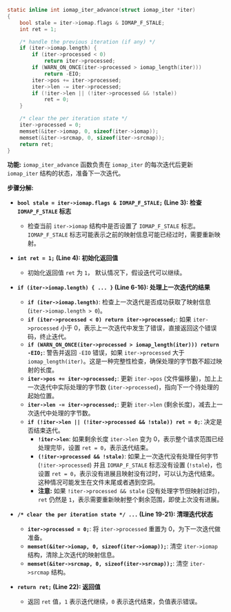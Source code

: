 ```c
static inline int iomap_iter_advance(struct iomap_iter *iter)
{
	bool stale = iter->iomap.flags & IOMAP_F_STALE;
	int ret = 1;

	/* handle the previous iteration (if any) */
	if (iter->iomap.length) {
		if (iter->processed < 0)
			return iter->processed;
		if (WARN_ON_ONCE(iter->processed > iomap_length(iter)))
			return -EIO;
		iter->pos += iter->processed;
		iter->len -= iter->processed;
		if (!iter->len || (!iter->processed && !stale))
			ret = 0;
	}

	/* clear the per iteration state */
	iter->processed = 0;
	memset(&iter->iomap, 0, sizeof(iter->iomap));
	memset(&iter->srcmap, 0, sizeof(iter->srcmap));
	return ret;
}
```

**功能:** `iomap_iter_advance` 函数负责在 `iomap_iter` 的每次迭代后更新 `iomap_iter` 结构的状态，准备下一次迭代。

**步骤分解:**

*   **`bool stale = iter->iomap.flags & IOMAP_F_STALE;` (Line 3): 检查 `IOMAP_F_STALE` 标志**
    *   检查当前 `iter->iomap` 结构中是否设置了 `IOMAP_F_STALE` 标志。 `IOMAP_F_STALE` 标志可能表示之前的映射信息可能已经过时，需要重新映射。

*   **`int ret = 1;` (Line 4): 初始化返回值**
    *   初始化返回值 `ret` 为 `1`， 默认情况下，假设迭代可以继续。

*   **`if (iter->iomap.length) { ... }` (Line 6-16): 处理上一次迭代的结果**
    *   **`if (iter->iomap.length)`**: 检查上一次迭代是否成功获取了映射信息 (`iter->iomap.length > 0`)。
    *   **`if (iter->processed < 0) return iter->processed;`**: 如果 `iter->processed` 小于 0，表示上一次迭代中发生了错误，直接返回这个错误码，终止迭代。
    *   **`if (WARN_ON_ONCE(iter->processed > iomap_length(iter))) return -EIO;`**: 警告并返回 `-EIO` 错误，如果 `iter->processed` 大于 `iomap_length(iter)`。这是一种完整性检查，确保处理的字节数不超过映射的长度。
    *   **`iter->pos += iter->processed;`**: 更新 `iter->pos` (文件偏移量)，加上上一次迭代中实际处理的字节数 (`iter->processed`)，指向下一个待处理的起始位置。
    *   **`iter->len -= iter->processed;`**: 更新 `iter->len` (剩余长度)，减去上一次迭代中处理的字节数。
    *   **`if (!iter->len || (!iter->processed && !stale)) ret = 0;`**: 决定是否结束迭代。
        *   **`!iter->len`**: 如果剩余长度 `iter->len` 变为 0，表示整个请求范围已经处理完毕，设置 `ret = 0`，表示迭代结束。
        *   **`(!iter->processed && !stale)`**: 如果上一次迭代没有处理任何字节 (`!iter->processed`) 并且 `IOMAP_F_STALE` 标志没有设置 (`!stale`)，也设置 `ret = 0`，表示没有进展且映射没有过时，可以认为迭代结束。 这种情况可能发生在文件末尾或者遇到空洞。
        *   **注意:** 如果 `!iter->processed && stale` (没有处理字节但映射过时)， `ret` 仍然是 `1`，表示需要重新映射整个剩余范围，即使上次没有进展。

*   **`/* clear the per iteration state */ ...` (Line 19-21): 清理迭代状态**
    *   **`iter->processed = 0;`**: 将 `iter->processed` 重置为 0，为下一次迭代做准备。
    *   **`memset(&iter->iomap, 0, sizeof(iter->iomap));`**: 清空 `iter->iomap` 结构，清除上次迭代的映射信息。
    *   **`memset(&iter->srcmap, 0, sizeof(iter->srcmap));`**: 清空 `iter->srcmap` 结构。

*   **`return ret;` (Line 22): 返回值**
    *   返回 `ret` 值，`1` 表示迭代继续，`0` 表示迭代结束，负值表示错误。